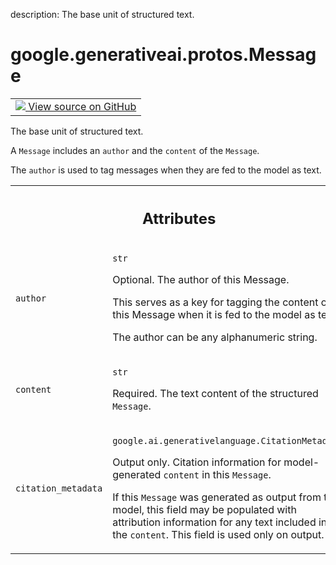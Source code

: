description: The base unit of structured text.

<div itemscope itemtype="http://developers.google.com/ReferenceObject">
<meta itemprop="name" content="google.generativeai.protos.Message" />
<meta itemprop="path" content="Stable" />
</div>

# google.generativeai.protos.Message

<!-- Insert buttons and diff -->

<table class="tfo-notebook-buttons tfo-api nocontent">
<td>
  <a target="_blank" href="https://github.com/googleapis/google-cloud-python/tree/main/packages/google-ai-generativelanguage/google/ai/generativelanguage_v1beta/types/discuss_service.py#L163-L211">
    <img src="https://www.tensorflow.org/images/GitHub-Mark-32px.png" />
    View source on GitHub
  </a>
</td>
</table>



The base unit of structured text.

<!-- Placeholder for "Used in" -->

A ``Message`` includes an ``author`` and the ``content`` of the
``Message``.

The ``author`` is used to tag messages when they are fed to the
model as text.





<!-- Tabular view -->
 <table class="responsive fixed orange">
<colgroup><col width="214px"><col></colgroup>
<tr><th colspan="2"><h2 class="add-link">Attributes</h2></th></tr>

<tr>
<td>

`author`<a id="author"></a>

</td>
<td>

`str`

Optional. The author of this Message.

This serves as a key for tagging
the content of this Message when it is fed to
the model as text.

The author can be any alphanumeric string.

</td>
</tr><tr>
<td>

`content`<a id="content"></a>

</td>
<td>

`str`

Required. The text content of the structured ``Message``.

</td>
</tr><tr>
<td>

`citation_metadata`<a id="citation_metadata"></a>

</td>
<td>

`google.ai.generativelanguage.CitationMetadata`

Output only. Citation information for model-generated
``content`` in this ``Message``.

If this ``Message`` was generated as output from the model,
this field may be populated with attribution information for
any text included in the ``content``. This field is used
only on output.


</td>
</tr>
</table>



